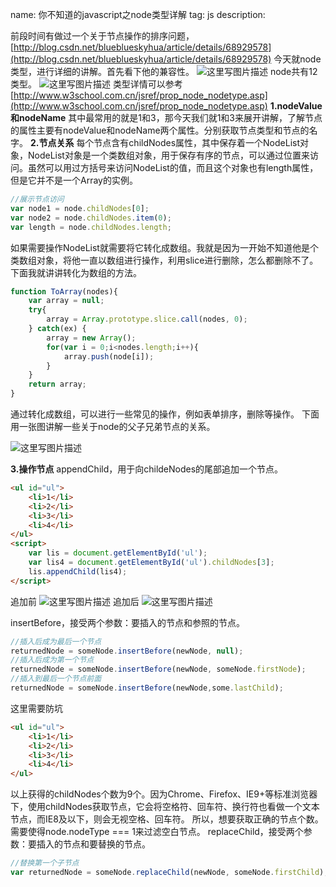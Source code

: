 name: 你不知道的javascript之node类型详解
tag: js
description: 


前段时间有做过一个关于节点操作的排序问题，
[http://blog.csdn.net/blueblueskyhua/article/details/68929578](http://blog.csdn.net/blueblueskyhua/article/details/68929578)
今天就node类型，进行详细的讲解。首先看下他的兼容性。
![这里写图片描述](http://img.blog.csdn.net/20170422160634057)
node共有12类型。
![这里写图片描述](http://img.blog.csdn.net/20170422155335302)
类型详情可以参考[http://www.w3school.com.cn/jsref/prop_node_nodetype.asp](http://www.w3school.com.cn/jsref/prop_node_nodetype.asp)
**1.nodeValue和nodeName**
其中最常用的就是1和3，那今天我们就1和3来展开讲解，了解节点的属性主要有nodeValue和nodeName两个属性。分别获取节点类型和节点的名字。
**2.节点关系**
每个节点含有childNodes属性，其中保存着一个NodeList对象，NodeList对象是一个类数组对象，用于保存有序的节点，可以通过位置来访问。虽然可以用过方括号来访问NodeList的值，而且这个对象也有length属性，但是它并不是一个Array的实例。

```javascript
//展示节点访问
var node1 = node.childNodes[0];
var node2 = node.childNodes.item(0);
var length = node.childNodes.length;
```
如果需要操作NodeList就需要将它转化成数组。我就是因为一开始不知道他是个类数组对象，将他一直以数组进行操作，利用slice进行删除，怎么都删除不了。下面我就讲讲转化为数组的方法。

```javascript
function ToArray(nodes){
	var array = null;
	try{
		array = Array.prototype.slice.call(nodes, 0);
	} catch(ex) {
		array = new Array();
		for(var i = 0;i<nodes.length;i++){
			array.push(node[i]);
		}
	}
	return array;
}
```
通过转化成数组，可以进行一些常见的操作，例如表单排序，删除等操作。
下面用一张图讲解一些关于node的父子兄弟节点的关系。

![这里写图片描述](http://img.blog.csdn.net/20170422170708276)

**3.操作节点**
appendChild，用于向childeNodes的尾部追加一个节点。

```html
<ul id="ul">
	<li>1</li>
	<li>2</li>
	<li>3</li>
	<li>4</li>
</ul>
<script>
	var lis = document.getElementById('ul');
	var lis4 = document.getElementById('ul').childNodes[3];
	lis.appendChild(lis4);
</script>
```
追加前
![这里写图片描述](http://img.blog.csdn.net/20170422171619623)
追加后
![这里写图片描述](http://img.blog.csdn.net/20170422171647680)

insertBefore，接受两个参数：要插入的节点和参照的节点。

```javascript
//插入后成为最后一个节点
returnedNode = someNode.insertBefore(newNode, null);
//插入后成为第一个节点
returnedNode = someNode.insertBefore(newNode, someNode.firstNode);
//插入到最后一个节点前面
returnedNode = someNode.insertBefore(newNode,some.lastChild);
```
这里需要防坑

```html
<ul id="ul">
	<li>1</li>
	<li>2</li>
	<li>3</li>
	<li>4</li>
</ul>
```
以上获得的childNodes个数为9个。因为Chrome、Firefox、IE9+等标准浏览器下，使用childNodes获取节点，它会将空格符、回车符、换行符也看做一个文本节点，而IE8及以下，则会无视空格、回车符。
所以，想要获取正确的节点个数。
需要使得node.nodeType === 1来过滤空白节点。
replaceChild，接受两个参数：要插入的节点和要替换的节点。

```javascript
//替换第一个子节点
var returnedNode = someNode.replaceChild(newNode, someNode.firstChild);
```
